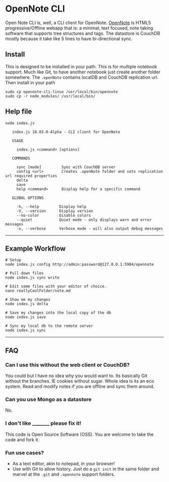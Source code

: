 # OpenNote CLI

Open Note CLI is, well, a CLI client for OpenNote.
[OpenNote](https://github.com/FoxUSA/OpenNote/) is HTML5 progressive/Offline webapp that is: a minimal, text focused, note taking software that supports tree structures and tags. The datastore is CouchDB mostly because it take like 5 lines to have bi-directional sync.

## Install

This is designed to be installed in your path. This is for multiple notebook support. Much like Git, to have another notebook just create another folder somewhere. The `.openNote` contains localDB and CouchDB replication url. Then install in your path
```
sudo cp opennote-cli-linux /usr/local/bin/opennote
sudo cp -r node_modules/ /usr/local/bin/
```

## Help file
```
node index.js

   index.js 18.03.0-Alpha - CLI client for OpenNote

   USAGE

     index.js <command> [options]

   COMMANDS

     sync [mode]         Sync with CouchDB server                                             
     config <url>        Creates .openNote folder and sets replication url required properties
     delta                                                                                    
     save                                                                                     
     help <command>      Display help for a specific command                                  

   GLOBAL OPTIONS

     -h, --help         Display help                                      
     -V, --version      Display version                                   
     --no-color         Disable colors                                    
     --quiet            Quiet mode - only displays warn and error messages
     -v, --verbose      Verbose mode - will also output debug messages    

```

---

## Example Workflow
```
# Setup
node index.js config http://admin:password@127.0.0.1:5984/opennote

# Pull down files
node index.js sync write

# Edit some files with your editor of choice.
nano reallyCoolFolder/note.md

# Show me my changes
node index.js delta

# Save my changes into the local copy of the db
node index.js save

# Sync my local db to the remote server
node index.js sync

```

---

## FAQ
### Can I use this without the web client or CouchDB?
You could but I have no idea why you would want to. Its basically Git without the branches. IE cookies without sugar. Whole idea is its an eco system. Read and modify notes if you are offline and sync them around.

### Can you use Mongo as a datastore
No.

### I don't like _______ please fix it!
This code is Open Source Software (OSS). You are welcome to take the code and fork it.


### Fun use cases?
- As a text editor, akin to notepad, in your browser!
- Use with Git to allow history. Just do a `git init` in the same folder and marvel at the `.git` and `.opennote` support folders.

